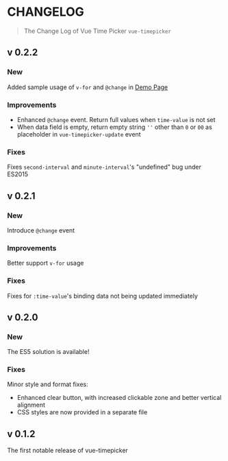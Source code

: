 # CHANGELOG

> The Change Log of Vue Time Picker `vue-timepicker`


## v 0.2.2

### New

Added sample usage of `v-for` and `@change` in [Demo Page](https://phoenixwong.github.io/vue-timepicker/)

### Improvements

- Enhanced `@change` event. Return full values when `time-value` is not set
- When data field is empty, return empty string `''` other than `0` or `00` as placeholder in `vue-timepicker-update` event

### Fixes

Fixes `second-interval` and `minute-interval`'s "undefined" bug under ES2015

## v 0.2.1

### New

Introduce `@change` event

### Improvements

Better support `v-for` usage

### Fixes

Fixes for `:time-value`'s binding data not being updated immediately

## v 0.2.0

### New

The ES5 solution is available!

### Fixes

Minor style and format fixes:

- Enhanced clear button, with increased clickable zone and better vertical alignment
- CSS styles are now provided in a separate file

## v 0.1.2

The first notable release of vue-timepicker
